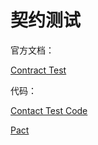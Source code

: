 # 契约测试

官方文档：

[Contract Test](https://spring.io/guides/gs/contract-rest/)

代码：

[Contact Test Code](https://github.com/spring-guides/gs-contract-rest)

[Pact](https://docs.pact.io/)